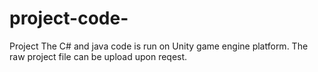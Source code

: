 # project-code-
Project
The C# and java code is run on Unity game engine platform.
The raw project file can be upload upon reqest.
